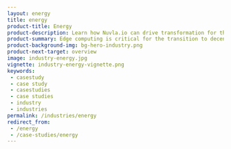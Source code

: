 ```yaml
---
layout: energy
title: energy
product-title: Energy
product-description: Learn how Nuvla.io can drive transformation for the energy sector with flexible &amp; scalable solutions
product-summary: Edge computing is critical for the transition to decentralized energy sources. 
product-background-img: bg-hero-industry.png
product-next-target: overview
image: industry-energy.jpg
vignette: industry-energy-vignette.png
keywords:
 - casestudy
 - case study
 - casestudies
 - case studies
 - industry
 - industries
permalink: /industries/energy
redirect_from:
 - /energy
 - /case-studies/energy
---
```

